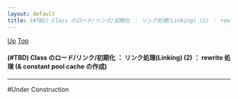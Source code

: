```yaml
---
layout: default
title: (#TBD) Class のロード/リンク/初期化 ： リンク処理(Linking) (2) ： rewrite 処理 (& constant pool cache の作成) 
---
```

[Up](no7882ALm.html) [Top](../index.html)

#### (#TBD) Class のロード/リンク/初期化 ： リンク処理(Linking) (2) ： rewrite 処理 (& constant pool cache の作成) 

--- 
#Under Construction





